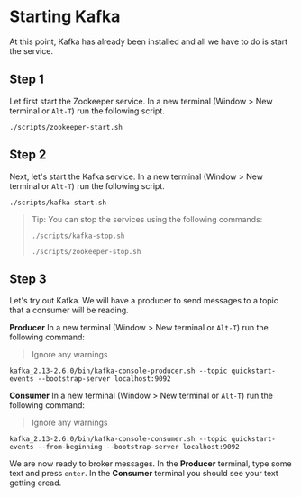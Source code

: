 # Starting Kafka

At this point, Kafka has already been installed and all we have to do is start the service.

## Step 1

Let first start the Zookeeper service. In a new terminal \(Window &gt; New terminal or `Alt-T`\) run the following script.

```text
./scripts/zookeeper-start.sh
```

## Step 2

Next, let's start the Kafka service. In a new terminal \(Window &gt; New terminal or `Alt-T`\) run the following script.

```text
./scripts/kafka-start.sh
```

> Tip: You can stop the services using the following commands:
>
> ```text
> ./scripts/kafka-stop.sh
> ```
>
> ```text
> ./scripts/zookeeper-stop.sh
> ```

## Step 3

Let's try out Kafka. We will have a producer to send messages to a topic that a consumer will be reading.

**Producer** In a new terminal \(Window &gt; New terminal or `Alt-T`\) run the following command:

> Ignore any warnings

```text
kafka_2.13-2.6.0/bin/kafka-console-producer.sh --topic quickstart-events --bootstrap-server localhost:9092
```

**Consumer** In a new terminal \(Window &gt; New terminal or `Alt-T`\) run the following command:

> Ignore any warnings

```text
kafka_2.13-2.6.0/bin/kafka-console-consumer.sh --topic quickstart-events --from-beginning --bootstrap-server localhost:9092
```

We are now ready to broker messages. In the **Producer** terminal, type some text and press `enter`. In the **Consumer** terminal you should see your text getting eread.

